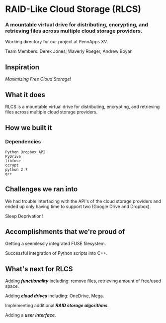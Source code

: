 # RAID-Like Cloud Storage (RLCS)
### A mountable virtual drive for distributing, encrypting, and retrieving files across multiple cloud storage providers.

Working directory for our project at PennApps XV. 

Team Members: Derek Jones, Waverly Roeger, Andrew Boyan

## Inspiration
_Maximizing Free Cloud Storage!_

## What it does
RLCS is a mountable virtual drive for distributing, encrypting, and retrieving files across multiple cloud storage providers.

## How we built it

### Dependencies
```
Python Dropbox API
PyDrive
libfuse
ccrypt
python 2.7
gcc
```

## Challenges we ran into
We had trouble interfacing with the API's of the cloud storage providers and ended up only having time to support two (Google Drive and Dropbox).

Sleep Deprivation!


## Accomplishments that we're proud of
Getting a seemlessly integrated FUSE filesystem.

Successful integration of Python scripts into C++.

## What's next for RLCS
Adding _**functionality**_ including: remove files, retrieving amount of free/used space.

Adding _**cloud drives**_ including: OneDrive, Mega.

Implementing additional _**RAID storage algorithms**_.

Adding a _**user interface**_.
